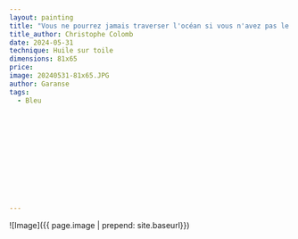 ```yaml
---
layout: painting
title: "Vous ne pourrez jamais traverser l'océan si vous n'avez pas le courage de perdre de vue le rivage." 
title_author: Christophe Colomb						                                                  
date: 2024-05-31
technique: Huile sur toile 
dimensions: 81x65
price:
image: 20240531-81x65.JPG 
author: Garanse
tags:
  - Bleu
  
  
  
  
  
  
  
  
  
  
  
  
---
```

![Image]({{ page.image | prepend: site.baseurl}})

